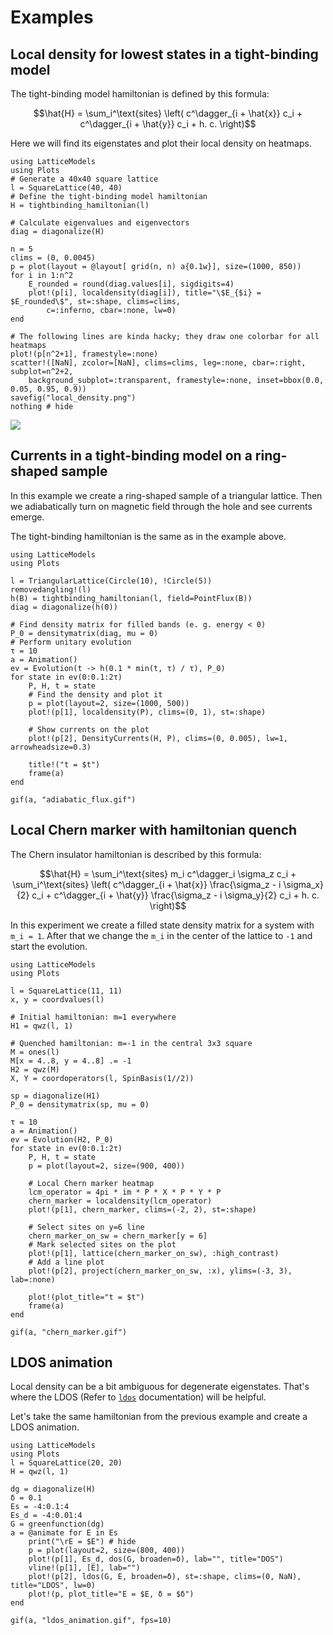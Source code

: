 # Examples

## Local density for lowest states in a tight-binding model

The tight-binding model hamiltonian is defined by this formula:

```math
\hat{H} = \sum_i^\text{sites} \left( c^\dagger_{i + \hat{x}} c_i + c^\dagger_{i + \hat{y}} c_i + h. c. \right)
```

Here we will find its eigenstates and plot their local density on heatmaps.

```@example
using LatticeModels
using Plots
# Generate a 40x40 square lattice
l = SquareLattice(40, 40)
# Define the tight-binding model hamiltonian
H = tightbinding_hamiltonian(l)

# Calculate eigenvalues and eigenvectors
diag = diagonalize(H)

n = 5
clims = (0, 0.0045)
p = plot(layout = @layout[ grid(n, n) a{0.1w}], size=(1000, 850))
for i in 1:n^2
    E_rounded = round(diag.values[i], sigdigits=4)
    plot!(p[i], localdensity(diag[i]), title="\$E_{$i} = $E_rounded\$", st=:shape, clims=clims, 
        c=:inferno, cbar=:none, lw=0)
end

# The following lines are kinda hacky; they draw one colorbar for all heatmaps
plot!(p[n^2+1], framestyle=:none)
scatter!([NaN], zcolor=[NaN], clims=clims, leg=:none, cbar=:right, subplot=n^2+2, 
    background_subplot=:transparent, framestyle=:none, inset=bbox(0.0, 0.05, 0.95, 0.9))
savefig("local_density.png")
nothing # hide
```
![](local_density.png)

## Currents in a tight-binding model on a ring-shaped sample

In this example we create a ring-shaped sample of a triangular lattice.
Then we adiabatically turn on magnetic field through the hole and see currents emerge.

The tight-binding hamiltonian is the same as in the example above.

```@example
using LatticeModels
using Plots

l = TriangularLattice(Circle(10), !Circle(5))
removedangling!(l)
h(B) = tightbinding_hamiltonian(l, field=PointFlux(B))
diag = diagonalize(h(0))

# Find density matrix for filled bands (e. g. energy < 0)
P_0 = densitymatrix(diag, mu = 0)
# Perform unitary evolution
τ = 10
a = Animation()
ev = Evolution(t -> h(0.1 * min(t, τ) / τ), P_0)
for state in ev(0:0.1:2τ)
    P, H, t = state
    # Find the density and plot it
    p = plot(layout=2, size=(1000, 500))
    plot!(p[1], localdensity(P), clims=(0, 1), st=:shape)

    # Show currents on the plot
    plot!(p[2], DensityCurrents(H, P), clims=(0, 0.005), lw=1, arrowheadsize=0.3)

    title!("t = $t")
    frame(a)
end

gif(a, "adiabatic_flux.gif")
```

## Local Chern marker with hamiltonian quench

The Chern insulator hamiltonian is described by this formula:

```math
\hat{H} = 
\sum_i^\text{sites} m_i c^\dagger_i \sigma_z c_i + 
\sum_i^\text{sites} \left( 
    c^\dagger_{i + \hat{x}} \frac{\sigma_z - i \sigma_x}{2} c_i + 
    c^\dagger_{i + \hat{y}} \frac{\sigma_z - i \sigma_y}{2} c_i + 
    h. c. \right)
```

In this experiment we create a filled state density matrix for a system with ``m_i = 1``. 
After that we change the ``m_i`` in the center of the lattice to ``-1`` and start the evolution.

```@example
using LatticeModels
using Plots

l = SquareLattice(11, 11)
x, y = coordvalues(l)

# Initial hamiltonian: m=1 everywhere
H1 = qwz(l, 1)

# Quenched hamiltonian: m=-1 in the central 3x3 square
M = ones(l)
M[x = 4..8, y = 4..8] .= -1
H2 = qwz(M)
X, Y = coordoperators(l, SpinBasis(1//2))

sp = diagonalize(H1)
P_0 = densitymatrix(sp, mu = 0)

τ = 10
a = Animation()
ev = Evolution(H2, P_0)
for state in ev(0:0.1:2τ)
    P, H, t = state
    p = plot(layout=2, size=(900, 400))

    # Local Chern marker heatmap
    lcm_operator = 4pi * im * P * X * P * Y * P
    chern_marker = localdensity(lcm_operator)
    plot!(p[1], chern_marker, clims=(-2, 2), st=:shape)

    # Select sites on y=6 line
    chern_marker_on_sw = chern_marker[y = 6]
    # Mark selected sites on the plot
    plot!(p[1], lattice(chern_marker_on_sw), :high_contrast)
    # Add a line plot
    plot!(p[2], project(chern_marker_on_sw, :x), ylims=(-3, 3), lab=:none)

    plot!(plot_title="t = $t")
    frame(a)
end

gif(a, "chern_marker.gif")
```

## LDOS animation

Local density can be a bit ambiguous for degenerate eigenstates. That's where the LDOS (Refer to [`ldos`](@ref) documentation) will be helpful.

Let's take the same hamiltonian from the previous example and create a LDOS animation.

```@example
using LatticeModels
using Plots
l = SquareLattice(20, 20)
H = qwz(l, 1)

dg = diagonalize(H)
δ = 0.1
Es = -4:0.1:4
Es_d = -4:0.01:4
G = greenfunction(dg)
a = @animate for E in Es
    print("\rE = $E") # hide
    p = plot(layout=2, size=(800, 400))
    plot!(p[1], Es_d, dos(G, broaden=δ), lab="", title="DOS")
    vline!(p[1], [E], lab="")
    plot!(p[2], ldos(G, E, broaden=δ), st=:shape, clims=(0, NaN), title="LDOS", lw=0)
    plot!(p, plot_title="E = $E, δ = $δ")
end

gif(a, "ldos_animation.gif", fps=10)
```
